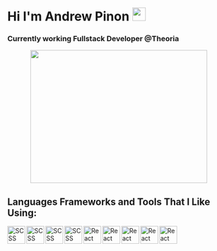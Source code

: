# Hi I'm Andrew Pinon <img src="https://raw.githubusercontent.com/MartinHeinz/MartinHeinz/master/wave.gif" width="30px" height="30px">
### Currently working Fullstack Developer @Theoria

<p align="center">
<img align="center" width="400px" height="300px" src="https://media.giphy.com/media/FPbnShq1h1IS5FQyPD/giphy.gif" />
</p>


## Languages Frameworks and Tools That I Like Using: 
<img align="left" alt="SCSS" width="40px" src="https://img.icons8.com/color/48/000000/sass-avatar.png"/>
<img align="left" alt="SCSS" width="40px" src="https://img.icons8.com/fluency/48/c-plus-plus-logo.png"/>
<img align="left" alt="SCSS" width="40px" src="https://img.icons8.com/color/48/typescript.png"/>
<img align="left" alt="SCSS" width="40px" src="https://img.icons8.com/color/48/000000/javascript.png"/>
<img align="left" alt="React" width="40px" src="https://img.icons8.com/ultraviolet/40/000000/react.png"/>
<img align="left" alt="React" width="40px" src="https://img.icons8.com/color/48/000000/mongodb.png"/>
<img align="left" alt="React" width="40px" src="https://img.icons8.com/color/48/000000/nodejs.png"/>
<img align="left" alt="React" width="40px" src="https://img.icons8.com/color/48/000000/graphql.png"/>
<img align="left" alt="React" width="40px" src="https://img.icons8.com/color/FFFFFF/nextjs.png"/>

 
 
<br />
<br />
<p>&nbsp;</p>
<p>&nbsp;</p>


<!--
**ainderew/ainderew** is a ✨ _special_ ✨ repository because its `README.md` (this file) appears on your GitHub profile.

Here are some ideas to get you started:

- 🔭 I’m currently working on ...
- 🌱 I’m currently learning ...
- 👯 I’m looking to collaborate on ...
- 🤔 I’m looking for help with ...
- 💬 Ask me about ...
- 📫 How to reach me: ...
- 😄 Pronouns: ...
- ⚡ Fun fact: ...
-->
